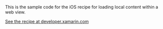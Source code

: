 This is the sample code for the iOS recipe for loading local content within a web view.

[See the recipe at developer.xamarin.com](http://developer.xamarin.com/recipes/ios/content_controls/web_view/load_local_content/)
